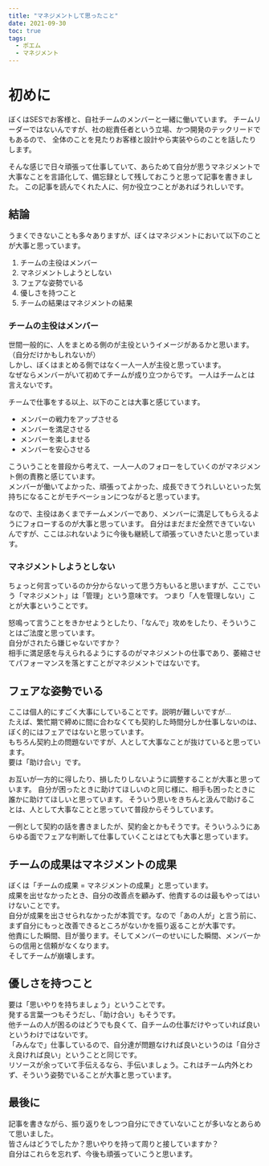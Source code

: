 ```yaml
---
title: "マネジメントして思ったこと"
date: 2021-09-30
toc: true
tags:
  - ポエム
  - マネジメント
---
```


# 初めに
ぼくはSESでお客様と、自社チームのメンバーと一緒に働いています。
チームリーダーではないんですが、社の総責任者という立場、かつ開発のテックリードでもあるので、
全体のことを見たりお客様と設計やら実装やらのことを話したりします。

そんな感じで日々頑張って仕事していて、あらためて自分が思うマネジメントで大事なことを言語化して、備忘録として残しておこうと思って記事を書きました。
この記事を読んでくれた人に、何か役立つことがあればうれしいです。

## 結論
うまくできないことも多々ありますが、ぼくはマネジメントにおいて以下のことが大事と思っています。

1. チームの主役はメンバー
2. マネジメントしようとしない
3. フェアな姿勢でいる
4. 優しさを持つこと
5. チームの結果はマネジメントの結果



### チームの主役はメンバー
世間一般的に、人をまとめる側のが主役というイメージがあるかと思います。（自分だけかもしれないが）  
しかし、ぼくはまとめる側ではなく一人一人が主役と思っています。  
なぜならメンバーがいて初めてチームが成り立つからです。
一人はチームとは言えないです。

チームで仕事をする以上、以下のことは大事と感じています。

- メンバーの戦力をアップさせる
- メンバーを満足させる
- メンバーを楽しませる
- メンバーを安心させる

こういうことを普段から考えて、一人一人のフォローをしていくのがマネジメント側の責務と感じています。  
メンバーが働いてよかった、頑張ってよかった、成長できてうれしいといった気持ちになることがモチベーションにつながると思っています。

なので、主役はあくまでチームメンバーであり、メンバーに満足してもらえるようにフォローするのが大事と思っています。
自分はまだまだ全然できていないんですが、ここはぶれないように今後も継続して頑張っていきたいと思っています。

### マネジメントしようとしない
ちょっと何言っているのか分からないって思う方もいると思いますが、ここでいう「マネジメント」は「管理」という意味です。
つまり「人を管理しない」ことが大事ということです。

怒鳴って言うことをきかせようとしたり、「なんで」攻めをしたり、そういうことはご法度と思っています。  
自分がされたら嫌じゃないですか？  
相手に満足感を与えられるようにするのがマネジメントの仕事であり、萎縮させてパフォーマンスを落とすことがマネジメントではないです。

## フェアな姿勢でいる
ここは個人的にすごく大事にしていることです。説明が難しいですが…  
たえば、繁忙期で締めに間に合わなくても契約した時間分しか仕事しないのは、ぼく的にはフェアではないと思っています。  
もちろん契約上の問題ないですが、人として大事なことが抜けていると思っています。  
要は「助け合い」です。

お互いが一方的に得したり、損したりしないように調整することが大事と思っています。
自分が困ったときに助けてほしいのと同じ様に、相手も困ったときに誰かに助けてほしいと思っています。
そういう思いをきちんと汲んで助けることは、人として大事なことと思っていて普段からそうしています。

一例として契約の話を書きましたが、契約金とかもそうです。そういうふうにあらゆる面でフェアな判断して仕事していくことはとても大事と思っています。

## チームの成果はマネジメントの成果
ぼくは「チームの成果 = マネジメントの成果」と思っています。  
成果を出せなかったとき、自分の改善点を顧みず、他責するのは最もやってはいけないことです。  
自分が成果を出させられなかったが本質です。なので「あの人が」と言う前に、まず自分にもっと改善できるところがないかを振り返ることが大事です。  
他責にした瞬間、目が曇ります。そしてメンバーのせいにした瞬間、メンバーからの信用と信頼がなくなります。  
そしてチームが崩壊します。

## 優しさを持つこと
要は「思いやりを持ちましょう」ということです。  
発する言葉一つもそうだし、「助け合い」もそうです。  
他チームの人が困るのはどうでも良くて、自チームの仕事だけやっていれば良いというわけではないです。  
「みんなで」仕事しているので、自分達が問題なければ良いというのは「自分さえ良ければ良い」ということと同じです。  
リソースが余っていて手伝えるなら、手伝いましょう。これはチーム内外とわず、そういう姿勢でいることが大事と思っています。

## 最後に
記事を書きながら、振り返りをしつつ自分にできていないことが多いなとあらめて思いました。  
皆さんはどうでしたか？思いやりを持って周りと接していますか？  
自分はこれらを忘れず、今後も頑張っていこうと思います。
